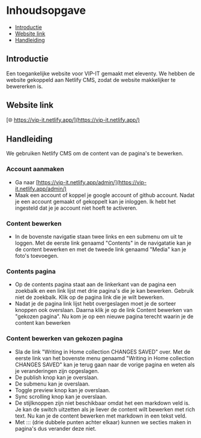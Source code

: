 # Inhoudsopgave
  * [Introductie](#introductie)
  * [Website link](#website-link)
  * [Handleiding](#kenmerken)

## Introductie
Een toegankelijke website voor VIP-IT gemaakt met eleventy. We hebben de website gekoppeld aan Netlify CMS, zodat de website makkelijker te bewererken is.

## Website link
[🌐 https://vip-it.netlify.app/](https://vip-it.netlify.app/)

## Handleiding
We gebruiken Netlify CMS om de content van de pagina's te bewerken.

### Account aanmaken
- Ga naar [https://vip-it.netlify.app/admin/](https://vip-it.netlify.app/admin/)
- Maak een account of koppel je google account of github account. Nadat je een account gemaakt of gekoppelt kan je inloggen. Ik hebt het ingesteld dat je je account niet hoeft te activeren.

### Content bewerken
- In de bovenste navigatie staan twee links en een submenu om uit te loggen. Met de eerste link genaamd "Contents" in de navigatatie kan je de content bewerken en met de tweede link genaamd "Media" kan je foto's toevoegen.

### Contents pagina
- Op de contents pagina staat aan de linkerkant van de pagina een zoekbalk en een link lijst met drie pagina's die je kan bewerken. Gebruik niet de zoekbalk. Klik op de pagina link die je wilt bewerken.
- Nadat je de pagina link lijst hebt overgeslagen moet je de sorteer knoppen ook overslaan. Daarna klik je op de link Content bewerken van "gekozen pagina". Nu kom je op een nieuwe pagina terecht waarin je de content kan bewerken

### Content bewerken van gekozen pagina
- Sla de link "Writing in Home collection CHANGES SAVED" over. Met de eerste link van het bovenste menu genaamd "Writing in Home collection CHANGES SAVED" kan je terug gaan naar de vorige pagina en weten als je veranderingen zijn opgeslagen.
- De publish knop kan je overslaan.
- De submenu kan je overslaan.
- Toggle preview knop kan je overslaan.
- Sync scrolling knop kan je overslaan.
- De stijlknoppen zijn niet beschikbaar omdat het een markdown veld is. Je kan de switch uitzetten als je liever de content wilt bewerken met rich text. Nu kan je de content bewerken met markdown in een tekst veld.
- Met ::: (drie dubbele punten achter elkaar) kunnen we secties maken in pagina's dus verander deze niet.

